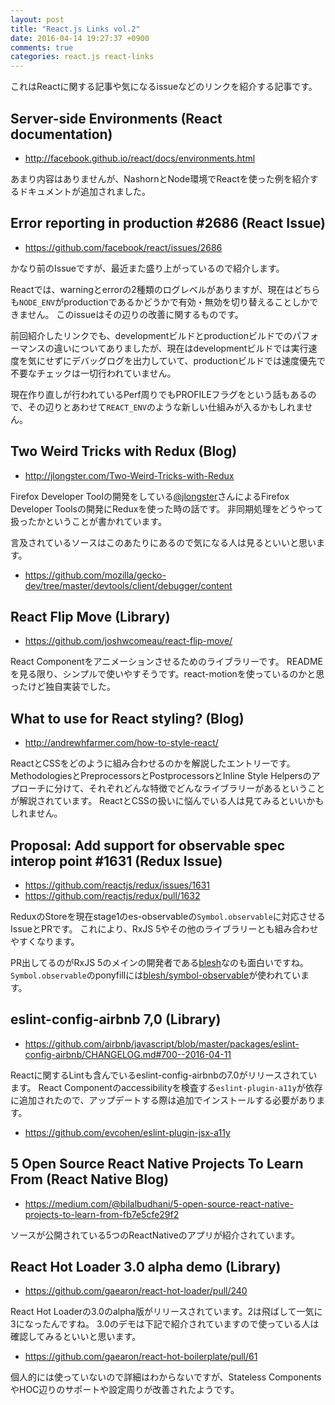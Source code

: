 ```yaml
---
layout: post
title: "React.js Links vol.2"
date: 2016-04-14 19:27:37 +0900
comments: true
categories: react.js react-links
---
```


これはReactに関する記事や気になるissueなどのリンクを紹介する記事です。

<!-- more -->


## Server-side Environments (React documentation)

* http://facebook.github.io/react/docs/environments.html

あまり内容はありませんが、NashornとNode環境でReactを使った例を紹介するドキュメントが追加されました。


## Error reporting in production #2686 (React Issue)

* https://github.com/facebook/react/issues/2686

かなり前のIssueですが、最近また盛り上がっているので紹介します。

Reactでは、warningとerrorの2種類のログレベルがありますが、現在はどちらも`NODE_ENV`がproductionであるかどうかで有効・無効を切り替えることしかできません。
このissueはその辺りの改善に関するものです。

前回紹介したリンクでも、developmentビルドとproductionビルドでのパフォーマンスの違いについてありましたが、現在はdevelopmentビルドでは実行速度を気にせずにデバッグログを出力していて、productionビルドでは速度優先で不要なチェックは一切行われていません。

現在作り直しが行われているPerf周りでもPROFILEフラグをという話もあるので、その辺りとあわせて`REACT_ENV`のような新しい仕組みが入るかもしれません。

## Two Weird Tricks with Redux (Blog)

* http://jlongster.com/Two-Weird-Tricks-with-Redux

Firefox Developer Toolの開発をしている[@jlongster](https://twitter.com/jlongster)さんによるFirefox Developer Toolsの開発にReduxを使った時の話です。
非同期処理をどうやって扱ったかということが書かれています。

言及されているソースはこのあたりにあるので気になる人は見るといいと思います。

* https://github.com/mozilla/gecko-dev/tree/master/devtools/client/debugger/content


## React Flip Move (Library)

* https://github.com/joshwcomeau/react-flip-move/

React Componentをアニメーションさせるためのライブラリーです。
READMEを見る限り、シンプルで使いやすそうです。react-motionを使っているのかと思ったけど独自実装でした。


## What to use for React styling? (Blog)

* http://andrewhfarmer.com/how-to-style-react/

ReactとCSSをどのように組み合わせるのかを解説したエントリーです。
MethodologiesとPreprocessorsとPostprocessorsとInline Style Helpersのアプローチに分けて、それぞれどんな特徴でどんなライブラリーがあるということが解説されています。
ReactとCSSの扱いに悩んでいる人は見てみるといいかもしれません。


## Proposal: Add support for observable spec interop point #1631 (Redux Issue)

* https://github.com/reactjs/redux/issues/1631
* https://github.com/reactjs/redux/pull/1632

ReduxのStoreを現在stage1のes-observableの`Symbol.observable`に対応させるIssueとPRです。
これにより、RxJS 5やその他のライブラリーとも組み合わせやすくなります。

PR出してるのがRxJS 5のメインの開発者である[blesh](https://github.com/blesh)なのも面白いですね。
`Symbol.observable`のponyfillには[blesh/symbol-observable](https://github.com/blesh/symbol-observable)が使われています。


## eslint-config-airbnb 7,0 (Library)

* https://github.com/airbnb/javascript/blob/master/packages/eslint-config-airbnb/CHANGELOG.md#700--2016-04-11

Reactに関するLintも含んでいるeslint-config-airbnbの7.0がリリースされています。
React Componentのaccessibilityを検査する`eslint-plugin-a11y`が依存に追加されたので、アップデートする際は追加でインストールする必要があります。

* https://github.com/evcohen/eslint-plugin-jsx-a11y


## 5 Open Source React Native Projects To Learn From (React Native Blog)

* https://medium.com/@bilalbudhani/5-open-source-react-native-projects-to-learn-from-fb7e5cfe29f2

ソースが公開されている5つのReactNativeのアプリが紹介されています。

## React Hot Loader 3.0 alpha demo (Library)

* https://github.com/gaearon/react-hot-loader/pull/240

React Hot Loaderの3.0のalpha版がリリースされています。2は飛ばして一気に3になったんですね。
3.0のデモは下記で紹介されていますので使っている人は確認してみるといいと思います。

* https://github.com/gaearon/react-hot-boilerplate/pull/61

個人的には使っていないので詳細はわからないですが、Stateless ComponentsやHOC辺りのサポートや設定周りが改善されたようです。
